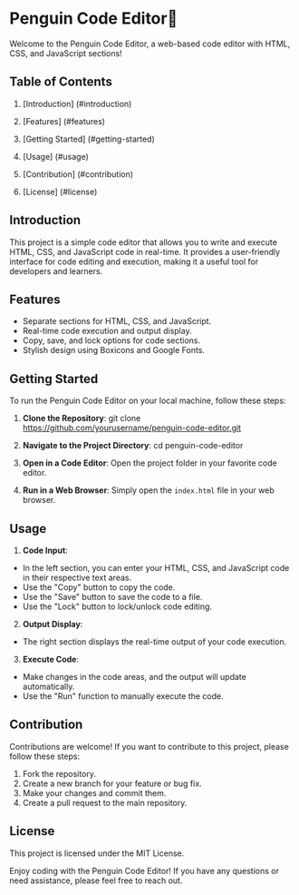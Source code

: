 # Penguin Code Editor🐧

Welcome to the Penguin Code Editor, a web-based code editor with HTML, CSS, and JavaScript sections!

## Table of Contents

1. [Introduction] (#introduction)

2. [Features] (#features)

3. [Getting Started] (#getting-started)

4. [Usage] (#usage)

5. [Contribution] (#contribution)

6. [License] (#license)

## Introduction

This project is a simple code editor that allows you to write and execute HTML, CSS, and JavaScript code in real-time. It provides a user-friendly interface for code editing and execution, making it a useful tool for developers and learners.

## Features

- Separate sections for HTML, CSS, and JavaScript.
- Real-time code execution and output display.
- Copy, save, and lock options for code sections.
- Stylish design using Boxicons and Google Fonts.

## Getting Started

To run the Penguin Code Editor on your local machine, follow these steps:

1. **Clone the Repository**:
git clone https://github.com/yourusername/penguin-code-editor.git


2. **Navigate to the Project Directory**:
cd penguin-code-editor


3. **Open in a Code Editor**:
Open the project folder in your favorite code editor.

4. **Run in a Web Browser**:
Simply open the `index.html` file in your web browser.

## Usage

1. **Code Input**:
- In the left section, you can enter your HTML, CSS, and JavaScript code in their respective text areas.
- Use the "Copy" button to copy the code.
- Use the "Save" button to save the code to a file.
- Use the "Lock" button to lock/unlock code editing.

2. **Output Display**:
- The right section displays the real-time output of your code execution.

3. **Execute Code**:
- Make changes in the code areas, and the output will update automatically.
- Use the "Run" function to manually execute the code.

## Contribution

Contributions are welcome! If you want to contribute to this project, please follow these steps:

1. Fork the repository.
2. Create a new branch for your feature or bug fix.
3. Make your changes and commit them.
4. Create a pull request to the main repository.

## License

This project is licensed under the MIT License.

Enjoy coding with the Penguin Code Editor! If you have any questions or need assistance, please feel free to reach out.

